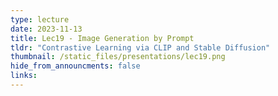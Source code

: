 ```yaml
---
type: lecture
date: 2023-11-13
title: Lec19 - Image Generation by Prompt
tldr: "Contrastive Learning via CLIP and Stable Diffusion"
thumbnail: /static_files/presentations/lec19.png
hide_from_announcments: false
links:
---
```

